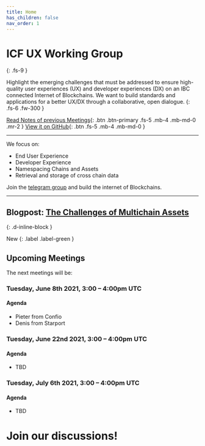 ```yaml
---
title: Home
has_children: false
nav_order: 1
---
```



# ICF UX Working Group
{: .fs-9 }

Highlight the emerging challenges that must be addressed to ensure high-quality user experiences (UX) and developer experiences (DX) on an IBC connected Internet of Blockchains. We want to build standards and applications for a better UX/DX  through a collaborative, open dialogue.
{: .fs-6 .fw-300 }

[Read Notes of previous Meetings](https://interchain.neueux.com/meeting_notes/meetings.html){: .btn .btn-primary .fs-5 .mb-4 .mb-md-0 .mr-2 } [View it on GitHub](https://github.com/apeunit/interchain.neueux.com){: .btn .fs-5 .mb-4 .mb-md-0 }

---

We focus on:
* End User Experience
* Developer Experience
* Namespacing Chains and Assets
* Retrieval and storage of cross chain data

Join the  [telegram group](https://t.me/joinchat/E6CkGRrf0A_LswZeG0qvUg) and build the internet of Blockchains.

---

## Blogpost: [The Challenges of Multichain Assets](https://interchain.neueux.com/Blog/challenges_multichain_assets.html)
{: .d-inline-block }

New
{: .label .label-green }


## Upcoming Meetings
The next meetings will be:

### Tuesday, June 8th 2021, 3:00 – 4:00pm UTC

#### Agenda

* Pieter from Confio
* Denis from Starport

### Tuesday, June 22nd 2021, 3:00 – 4:00pm UTC

#### Agenda

* TBD

### Tuesday, July 6th 2021, 3:00 – 4:00pm UTC

#### Agenda

* TBD

# Join our discussions!
<a href="https://t.me/joinchat/E6CkGRrf0A_LswZeG0qvUg" target="_blank"><i class="fa fa-telegram" style="font-size:36px; margin-right:0.5em" aria-hidden="true"></i></a>   <a href="https://github.com/apeunit/interchain.neueux.com" target="_blank"><i class="fa fa-github" style="font-size:40px"></i></a>
